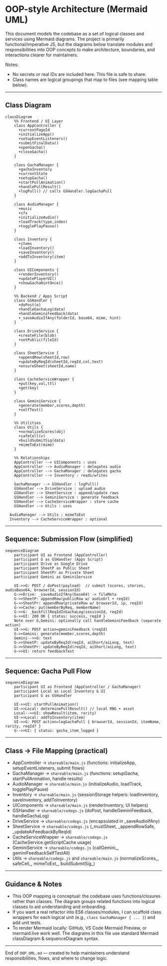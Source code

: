 # OOP-style Architecture (Mermaid UML)

This document models the codebase as a set of logical classes and services using Mermaid diagrams. The project is primarily functional/imperative JS, but the diagrams below translate modules and responsibilities into OOP concepts to make architecture, boundaries, and interactions clearer for maintainers.

Notes:
- No secrets or real IDs are included here. This file is safe to share.
- Class names are logical groupings that map to files (see mapping table below).

---

## Class Diagram

```mermaid
classDiagram
    %% Frontend / UI Layer
    class AppController {
      +currentPageId
      +initializeApp()
      +setupEventListeners()
      +submitFinalData()
      +openGacha()
      +closeGacha()
    }

    class GachaManager {
      +gachaInventory
      +currentState
      +setupGacha()
      +startPullAnimation()
      +handlePullResult()
      +logPull() // calls GSHandler.logGachaPull
    }

    class AudioManager {
      +music
      +sfx
      +initializeAudio()
      +loadTrack(type,index)
      +togglePlayPause()
    }

    class Inventory {
      +items
      +loadInventory()
      +saveInventory()
      +addToInventory(item)
    }

    class UIComponents {
      +renderInventory()
      +updatePlayerUI()
      +showGachaHintOnce()
    }

    %% Backend / Apps Script
    class GSHandler {
      +doPost(e)
      +handleGachaLog(data)
      +handleGeminiFeedback(data)
      +_saveAudioIfAny(folderId, base64, mime, hint)
    }

    class DriveService {
      +createFile(blob)
      +setPublic(fileId)
    }

    class SheetService {
      +appendRow(sheetId,row)
      +updateByReqId(sheetId,reqId,col,text)
      +ensureSheet(sheetId,name)
    }

    class CacheServiceWrapper {
      +put(key,val,ttl)
      +get(key)
    }

    class GeminiService {
      +generate(member,scores,depth)
      +selfTest()
    }

    %% Utilities
    class Utils {
      +normalizeScores(obj)
      +safeCell(v)
      +buildSubmitSig(data)
      +mimeToExt(mime)
    }

    %% Relationships
    AppController --> UIComponents : uses
    AppController --> AudioManager : delegates audio
    AppController --> GachaManager : delegates gacha
    AppController --> Inventory : reads/writes

    GachaManager --> GSHandler : logPull()
    GSHandler --> DriveService : upload audio
    GSHandler --> SheetService : append/update rows
    GSHandler --> GeminiService : generate feedback
    GSHandler --> CacheServiceWrapper : store cache
    GSHandler --> Utils : uses

  AudioManager --> Utils : mimeToExt
  Inventory --> CacheServiceWrapper : optional
```

---

## Sequence: Submission Flow (simplified)

```mermaid
sequenceDiagram
    participant UI as Frontend (AppController)
    participant G as GSHandler (Apps Script)
    participant Drive as Google Drive
    participant SheetP as Public Sheet
    participant SheetPr as Private Sheet
    participant Gemini as GeminiService

    UI->>G: POST / doPost(payload)  // submit (scores, stories, audioBase64, browserId, sessionId)
    G->>Drive: _saveAudioIfAny(base64) -> fileMeta
    G->>SheetP: appendRow(publicRow w/ audioUrl + reqId)
    G->>SheetPr: appendRow(privateRow w/ browserId, ip, reqId)
    G->>Cache: put(memberByReq, memberName)
    G->>G: _backfillReqIdInGachaLog(sessionId, reqId)
    G->>UI: 200 OK { status: success, reqId }
    Note over G,Gemini: optionally call handleGeminiFeedback (separate action)
    UI->>G: POST action=geminiFeedback (reqId)
    G->>Gemini: generate(member,scores,depth)
    Gemini-->>G: text
    G->>SheetP: updateByReqId(reqId, aiShort/aiLong, text)
    G->>SheetPr: updateByReqId(reqId, aiShort/aiLong, text)
    G->>UI: return feedbackText
```

---

## Sequence: Gacha Pull Flow

```mermaid
sequenceDiagram
    participant UI as Frontend (AppController / GachaManager)
    participant Local as Local Inventory & UI
    participant G as GSHandler

    UI->>UI: startPullAnimation()
    UI->>Local: determinePullResult() // local RNG + asset
    Local-->>UI: showResult(item, rarity)
    UI->>Local: addToInventory(item)
    UI->>G: POST action=logGachaPull { browserId, sessionId, itemName, rarity, reqId? }
    G-->>UI: { status: gacha_item_logged }
```

---

## Class → File Mapping (practical)

- AppController → `shareable/main.js` (functions: initializeApp, setupEventListeners, submit flows)
- GachaManager → `shareable/main.js` (functions: setupGacha, startPullAnimation, handle results)
- AudioManager → `shareable/main.js` (initializeAudio, loadTrack, togglePlayPause)
- Inventory → `shareable/main.js` (sessionStorage helpers: loadInventory, saveInventory, addToInventory)
- UIComponents → `shareable/main.js` (renderInventory, UI helpers)
- GSHandler → `shareable/codegs.js` (doPost, handleGeminiFeedback, handleGachaLog)
- DriveService → `shareable/codegs.js` (encapsulated in _saveAudioIfAny)
- SheetService → `shareable/codegs.js` (_mustSheet, _appendRowSafe, _updateAiFeedbackByReqId)
- CacheServiceWrapper → `shareable/codegs.js` (CacheService.getScriptCache usage)
- GeminiService → `shareable/codegs.js` (callGemini_, geminiFeedbackSelfTestAll)
- Utils → `shareable/codegs.js` and `shareable/main.js` (normalizeScores_, safeCell_, mimeToExt_, buildSubmitSig_)

---

## Guidance & Notes

- This OOP mapping is conceptual: the codebase uses functions/closures rather than classes. The diagram groups related functions into logical classes to aid understanding and onboarding.
- If you want a real refactor into ES6 classes/modules, I can scaffold class wrappers for each logical unit (e.g., `class GachaManager { ... }`) and add unit tests.
- To render Mermaid locally: GitHub, VS Code Mermaid Preview, or mermaid.live work well. The diagrams in this file use standard Mermaid classDiagram & sequenceDiagram syntax.

---

End of `OOP_UML.md` — created to help maintainers understand responsibilities, flows, and where to change logic.
